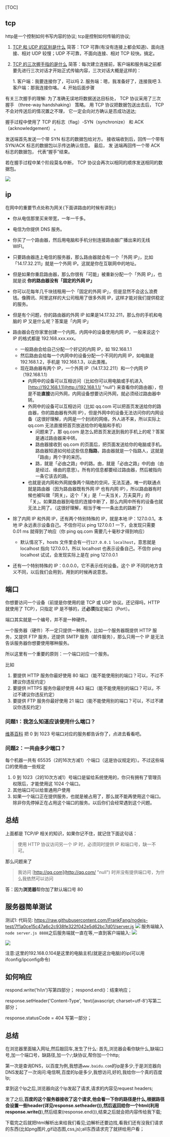 [TOC]

## tcp
http是一个控制如何书写内容的协议;
tcp是控制如何传输的协议;


1.  [TCP 和 UDP 的区别是什么](https://www.nowcoder.com/questionTerminal/63c8b45c91a544bd8febc1f1ff02e3b5?toCommentId=73766 "null")
    简答：TCP 可靠(有没有连接上都会知道)、面向连接、相对 UDP 较慢；UDP 不可靠，不面向连接、相对 TCP 较快。搞定。
2.  [TCP 的三次握手指的是什么](https://github.com/jawil/blog/issues/14 "null")
    简答：每次建立连接前，客户端和服务端之前都要先进行三次对话才开始正式传输内容，三次对话大概是这样的：
    

    
     1\. 客户端：我要连接你了，可以吗
     2\. 服务端：嗯，我准备好了，连接我吧
     3\. 客户端：那我连接你咯。
     4\. 开始后面步骤
    
有关三次握手的理解:
为了准确无误地将数据送达目标处， TCP 协议采用了三次握手
（three-way handshaking） 策略。 用 TCP 协议把数据包送出去后， TCP不会对传送后的情况置之不理， 它一定会向对方确认是否成功送达;

握手过程中使用了 TCP 的标志（flag）-SYN（synchronize） 和
ACK（acknowledgement） 。

发送端首先发送一个带 SYN 标志的数据包给对方。 接收端收到后，回传一个带有 SYN/ACK 标志的数据包以示传达确认信息。 最后， 发
送端再回传一个带 ACK 标志的数据包， 代表“握手”结束。

若在握手过程中某个阶段莫名中断， TCP 协议会再次以相同的顺序发送相同的数据包。

![]((7)Node.js.server_files/e9c0471d-3ac9-425a-944c-a727c8cbda88.jpg)


## ip
在网中的重要节点处称为网关(下面讲路由的时候有讲到;)
*   你从电信那里买来带宽，一年一千多。
*   电信为你提供 DNS 服务。
*   你买了一个路由器，然后用电脑和手机分别连接路由器广播出来的无线 WIFI。
* 只要路由器连上电信的服务器，那么路由器就会有一个「外网 IP」，比如「14.17.32.211」就是一个外网 IP。这就是你在互联网中的地址。
*   但是如果你重启路由器，那么你很有「可能」被重新分配一个「外网 IP」，也就是说 **你的路由器没有「固定的外网 IP」**

*   你可以花每年几千块钱租用一个「固定的外网 IP」，但是显然不会这么浪费钱。像腾讯、阿里这样的大公司租用了很多外网 IP，这样才能对我们提供稳定的服务。

*   但是有个问题，你的路由器的外网 IP 如果是14.17.32.211，那么你的手机和电脑的 IP 又是什么呢？答案是「内网 IP」

*   路由器会在你家里创建一个内网，内网中的设备使用内网 IP，一般来说这个 IP 的格式都是 192.168.xxx.xxx。
    *   一般路由会给自己分配一个好记的内网 IP，如 192.168.1.1
    *   然后路由会给每一个内网中的设备分配一个不同的内网 IP，如电脑是 192.168.1.2，手机是 192.168.1.3，以此类推。
    *   现在路由器有两个 IP，一个外网 IP（14.17.32.211）和一个内网 IP（192.168.1.1）
        *   内网中的设备可以互相访问（比如你可以用电脑或手机进入 [http://192.168.1.1](http://192.168.1.1/ "null") 来查看你的路由器），但是不能**直接**访问外网，内网设备想要访问外网，就必须经过路由器中转。
        *   外网中的设备可以互相访问（比如 qq.com 可以把首页发送给你的路由器，你的路由器有外网 IP），但是外网中的设备无法访问你的内网设备（这很好理解，内网是一个封闭的网络，外人进不来，所以实际上 qq.com 无法直接把首页放送给你的电脑和手机）
            *   问题来了，那 qq.com 是怎么把首页发送到我的手机上的呢？答案是通过路由器来中转。
            *   路由器接收到 qq.com 的页面后，把页面发送给你的电脑或手机。路由器知道如何给这些信息**指路**，路由器就是一个指路人，这就是「路由」两个字的来历。
            *   路，就是「必由之路」中的路。由，就是「必由之路」中的由（由是经过、缘由的意思）。所有的信息都要经过路由器，然后被指向一条它该去的路。
        *   也就是说内网和外网就像两个隔绝的空间，无法互通，唯一的联通点就是路由器（因为路由器既有外网 IP 也有内网 IP），所以路由器有时候也被叫做「网关」，这个「关」是「一夫当关，万夫莫开」的「关」。如果路由器到电信的连接中断了，那么内网中所有的设备也就无法上网了。（这很好理解，相当于唯一一条出去的路断了）
*   除了内网 IP 和外网 IP，还有两个特别特殊的 IP，就是本地 IP：127.0.0.1。本地 IP 永远表示设备自己。不信你可以 ping 127.0.0.1 一下，会发现只需要 0.01 ms 就得到了响应（你 ping qq.com 需要几十毫秒才得到响应）
    *   默认情况下，hosts 文件里会有一行`127.0.0.1 localhost`，意思就是 localhost 指向 127.0.0.1，所以 localhost 也表示设备自己。不信你 ping localhost 试试，会发现实际上是在 ping 127.0.0.1
*   还有一个特别特殊的 IP：0.0.0.0，它不表示任何设备。这个 IP 不同的地方含义不同，以后我们会用到，用到的时候再说意思。

## 端口

你想要访问一个设备（前提是你使用的是 TCP 或 UDP 协议。还记得吗，HTTP 就使用了 TCP），只指定 IP 是不够的，还**必须**指定端口（Port）。

端口其实就是一个编号，并不是一种硬件。

一个服务器（硬件）不一定只提供一种服务，比如一个服务器既提供 HTTP 服务，又提供 FTP 服务，还提供 SMTP 服务（邮件服务），那么只用一个 IP 是无法告诉服务器你想要使用哪种服务。

所以这里有一个重要的原则：一个端口对应一个服务。

比如

1.  要提供 HTTP 服务你最好使用 80 端口（能不能使用别的端口？可以，不过不建议你违反约定）
2.  要提供 HTTPS 服务你最好使用 443 端口（能不能使用别的端口？可以，不过不建议你违反约定）
3.  要提供 FTP 服务你最好使用 21 端口（能不能使用别的端口？可以，不过不建议你违反约定）

### 问题1：我怎么知道应该使用什么端口？

[维基百科](https://zh.wikipedia.org/wiki/TCP/UDP%E7%AB%AF%E5%8F%A3%E5%88%97%E8%A1%A8#0.E5.88.B01023.E5.8F.B7.E7.AB.AF.E5.8F.A3 "null") 把 0 到 1023 号端口对应的服务都告诉你了，点进去看看吧。

### 问题2：一共由多少端口？

每个机器一共有 65535（2的16次方减1）个端口（这是协议规定的）。不过这些端口的使用由一些规定

1.  0 到 1023（2的10次方减1）号端口是留给系统使用的，你只有拥有了管理员权限后，才能使用这 1024 个端口。
2.  其他端口可以给普通用户使用
3.  如果一个端口正在提供服务，也就是被占用了，那么就不能再使用这个端口。除非你先停掉正在占用这个端口的服务。以后你们会经常遇到这个问题。

## 总结

上面都是 TCP/IP 相关的知识，如果你记不住，就记住下面这句话：

> 使用 HTTP 协议访问另一个 IP 时，必须同时提供 IP 和端口号，缺一不可。

那么问题来了

> 我访问 [http://qq.com](http://qq.com/ "null") 时并没有提供端口号，为什么我依然可以访问

答：因为**浏览器**帮你加了默认端口号 80


## 服务器简单测试
测试1:
代码见:
https://raw.githubusercontent.com/FrankFang/nodejs-test/7f1a0ce15c47a6c2c938fe322f042e5d62bc7d01/server.js
![]((7)Node.js.server_files/7da1d63f-ade2-47f4-a4c6-8182dd914346.jpg)
服务端输入`node server.js 8888`之后服务端就一直在等,一直到客户端输入:
![]((7)Node.js.server_files/d02e8c7a-12bf-4674-bb6d-5d8d0bb0093f.jpg)

![]((7)Node.js.server_files/d38ba615-a792-4553-a08b-b1c1fed68f2c.png)

注意:这里的192.168.0.104是这里的电脑主机(就是这台电脑)的ip(可以用ifconfig/ipconfig命令)








## 如何响应
respond.write('hi\n')写第四部分；
respond.end()：结束响应；

response.setHeader('Content-Type', 'text/javascript; charset=utf-8')写第二部分；


response.statusCode = 404
写第一部分；


## 总结
在浏览器里面输入网址,然后敲回车,发生了什么:
首先,浏览器会看你缺什么,缺端口号,加一个端口号，缺路径,加一个`/`;缺协议,帮你加一个http;

第一次是查询DNS，以百度为例,我想道`www.baidu.com`的ip是多少,于是浏览器向DNS发起了一次询问:电信啊,百度的Ip是多少,我想访问,好的,我给你一个真的百度Ip;

拿到这个Ip之后,浏览器向这个Ip发起了请求,请求的内容见request headers;

发了之后,**百度的这个服务器接收了这个请求,他会看一下你的路径是什么,根据路径会设置一些header(详见response.setheader()),然后返回给你一个html(利用response.write()**),然后结束(response.end()),结束之后就会把内容传给我下载;

下载完之后就把html解析出来给我们看见;边解析还要边找,看我们还有没我们请求的东西(比如png图片,gif动态图,css,js);all东西请求完了就拼给用户看；